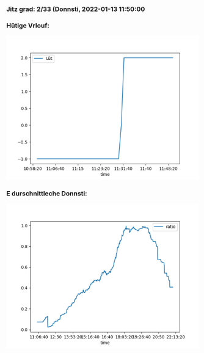 ### Jitz grad: 2/33 (Donnsti, 2022-01-13 11:50:00

### Hütige Vrlouf:
![Graph](Today.png)

### E durschnittleche Donnsti:
![Graph](Donnsti.png)